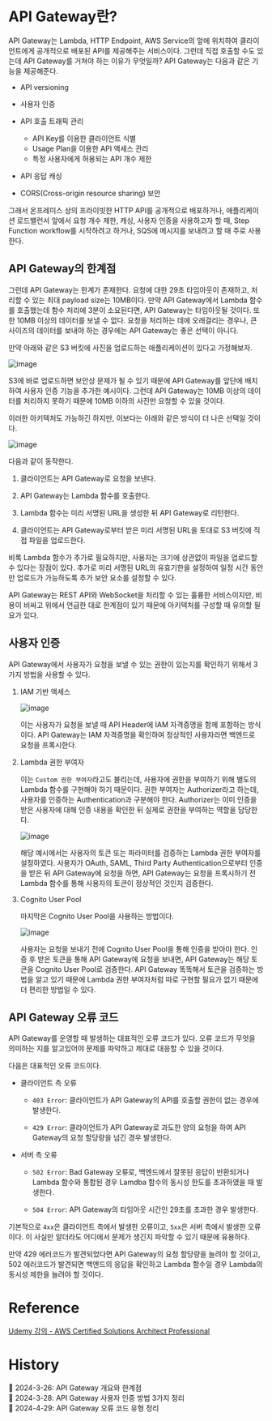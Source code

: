 # API Gateway란?

API Gateway는 Lambda, HTTP Endpoint, AWS Service의 앞에 위치하여 클라이언트에게 공개적으로 배포된 API를 제공해주는 서비스이다. 그런데 직접 호출할 수도 있는데 API Gateway를 거쳐야 하는 이유가 무엇일까? API Gateway는 다음과 같은 기능을 제공해준다.

- API versioning

- 사용자 인증

- API 호출 트래픽 관리

    - API Key를 이용한 클라이언트 식별
    - Usage Plan을 이용한 API 액세스 관리
    - 특정 사용자에게 허용되는 API 개수 제한

- API 응답 캐싱

- CORS(Cross-origin resource sharing) 보안

그래서 온프레미스 상의 프라이빗한 HTTP API를 공개적으로 배포하거나, 애플리케이션 로드밸런서 앞에서 요청 개수 제한, 캐싱, 사용자 인증을 사용하고자 할 때, Step Function workflow를 시작하려고 하거나, SQS에 메시지를 보내려고 할 때 주로 사용한다.

## API Gateway의 한계점

그런데 API Gateway는 한계가 존재한다. 요청에 대한 29초 타임아웃이 존재하고, 처리할 수 있는 최대 payload size는 10MB이다. 만약 API Gateway에서 Lambda 함수를 호출했는데 함수 처리에 3분이 소요된다면, API Gateway는 타임아웃될 것이다. 또한 10MB 이상의 데이터를 보낼 수 없다. 요청을 처리하는 데에 오래걸리는 경우나, 큰 사이즈의 데이터를 보내야 하는 경우에는 API Gateway는 좋은 선택이 아니다.

만약 아래와 같은 S3 버킷에 사진을 업로드하는 애플리케이션이 있다고 가정해보자.

![image](https://github.com/Ohjiwoo-lab/TIL/assets/74577768/61dd8d34-08a2-4ee5-ad33-a112e0a34c45)

S3에 바로 업로드하면 보안상 문제가 될 수 있기 때문에 API Gateway를 앞단에 배치하여 사용자 인증 기능을 추가한 예시이다. 그런데 API Gateway는 10MB 이상의 데이터를 처리하지 못하기 때문에 10MB 이하의 사진만 요청할 수 있을 것이다.

이러한 아키텍처도 가능하긴 하지만, 이보다는 아래와 같은 방식이 더 나은 선택일 것이다.

![image](https://github.com/Ohjiwoo-lab/TIL/assets/74577768/28d0a280-c3e0-4c6d-a456-b595bdf8bc54)

다음과 같이 동작한다.

1. 클라이언트는 API Gateway로 요청을 보낸다.

2. API Gateway는 Lambda 함수를 호출한다.

3. Lambda 함수는 미리 서명된 URL을 생성한 뒤 API Gateway로 리턴한다.

4. 클라이언트는 API Gateway로부터 받은 미리 서명된 URL을 토대로 S3 버킷에 직접 파일을 업로드한다.

비록 Lambda 함수가 추가로 필요하지만, 사용자는 크기에 상관없이 파일을 업로드할 수 있다는 장점이 있다. 추가로 미리 서명된 URL의 유효기한을 설정하여 일정 시간 동안만 업로드가 가능하도록 추가 보안 요소를 설정할 수 있다.

API Gateway는 REST API와 WebSocket을 처리할 수 있는 훌륭한 서비스이지만, 비용이 비싸고 위에서 언급한 대로 한계점이 있기 때문에 아키텍처를 구성할 때 유의할 필요가 있다.

## 사용자 인증

API Gateway에서 사용자가 요청을 보낼 수 있는 권한이 있는지를 확인하기 위해서 3가지 방법을 사용할 수 있다.

1. IAM 기반 액세스

    ![image](https://github.com/Ohjiwoo-lab/TIL/assets/74577768/2d4f7085-49ed-4069-a959-963568c7c982)

    이는 사용자가 요청을 보낼 때 API Header에 IAM 자격증명을 함께 포함하는 방식이다. API Gateway는 IAM 자격증명을 확인하여 정상적인 사용자라면 백엔드로 요청을 프록시한다.

2. Lambda 권한 부여자

    이는 `Custom 권한 부여자`라고도 불리는데, 사용자에 권한을 부여하기 위해 별도의 Lambda 함수를 구현해야 하기 때문이다. 권한 부여자는 Authorizer라고 하는데, 사용자를 인증하는 Authentication과 구분해야 한다. Authorizer는 이미 인증을 받은 사용자에 대해 인증 내용을 확인한 뒤 실제로 권한을 부여하는 역할을 담당한다.

    ![image](https://github.com/Ohjiwoo-lab/TIL/assets/74577768/c72fc0ee-c7d9-48c8-b08a-77a5883b51ff)

   해당 예시에서는 사용자의 토큰 또는 파라미터를 검증하는 Lambda 권한 부여자를 설정하였다. 사용자가 OAuth, SAML, Third Party Authentication으로부터 인증을 받은 뒤 API Gateway에 요청을 하면, API Gateway는 요청을 프록시하기 전 Lambda 함수를 통해 사용자의 토큰이 정상적인 것인지 검증한다.

3. Cognito User Pool

    마지막은 Cognito User Pool을 사용하는 방법이다.

    ![image](https://github.com/Ohjiwoo-lab/TIL/assets/74577768/31c323db-55db-472b-8351-8057957eeabd)

    사용자는 요청을 보내기 전에 Cognito User Pool을 통해 인증을 받아야 한다. 인증 후 받은 토큰을 통해 API Gateway에 요청을 보내면, API Gateway는 해당 토큰을 Cognito User Pool로 검증한다. API Gateway 똑똑해서 토큰을 검증하는 방법을 알고 있기 때문에 Lambda 권한 부여자처럼 따로 구현할 필요가 없기 때문에 더 편리한 방법일 수 있다.

## API Gateway 오류 코드

API Gateway를 운영할 때 발생하는 대표적인 오류 코드가 있다. 오류 코드가 무엇을 의미하는 지를 알고있어야 문제를 파악하고 제대로 대응할 수 있을 것이다.

다음은 대표적인 오류 코드이다.

- 클라이언트 측 오류

    - `403 Error`: 클라이언트가 API Gateway의 API를 호출할 권한이 없는 경우에 발생한다.

    - `429 Error`: 클라이언트가 API Gateway로 과도한 양의 요청을 하여 API Gateway의 요청 할당량을 넘긴 경우 발생한다.

- 서버 측 오류

    - `502 Error`: Bad Gateway 오류로, 백엔드에서 잘못된 응답이 반환되거나 Lambda 함수와 통합된 경우 Lamdba 함수의 동시성 한도를 초과하였을 때 발생한다.

    - `504 Error`: API Gateway의 타임아웃 시간인 29초를 초과한 경우 발생한다.

기본적으로 `4xx`은 클라이언트 측에서 발생한 오류이고, `5xx`은 서버 측에서 발생한 오류이다. 이 사실만 알더라도 어디에서 문제가 생긴지 파악할 수 있기 때문에 유용하다.

만약 429 에러코드가 발견되었다면 API Gateway의 요청 할당량을 늘려야 할 것이고, 502 에러코드가 발견되면 백엔드의 응답을 확인하고 Lambda 함수일 경우 Lambda의 동시성 제한을 늘려야 할 것이다.

# Reference

[Udemy 강의 - AWS Certified Solutions Architect Professional](https://www.udemy.com/course/aws-csa-professional/?couponCode=KRLETSLEARNNOW)

# History

📌 2024-3-26: API Gateway 개요와 한계점   
📌 2024-3-28: API Gateway 사용자 인증 방법 3가지 정리   
📌 2024-4-29: API Gateway 오류 코드 유형 정리   